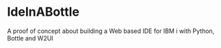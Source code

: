 # IdeInABottle
A proof of concept about building a Web based IDE for IBM i with Python, Bottle and W2UI
